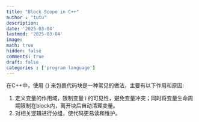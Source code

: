 ```yaml
---
title: "Block Scope in C++"
author : "tutu"
description:
date: '2025-03-04'
lastmod: '2025-03-04'
image:
math: true
hidden: false
comments: true
draft: false
categories : ['program language']
---
```


在C++中，使用 {} 来包裹代码块是一种常见的做法，主要有以下作用和原因:

1. 定义变量的作用域，限制变量 i 的可见性，避免变量冲突；同时将变量生命周期限制在block内，离开块后自动清理变量。
2. 对相关逻辑进行分组，使代码更易读和维护。
